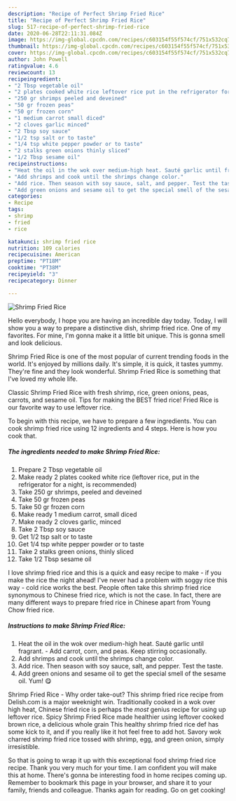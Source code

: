 ```yaml
---
description: "Recipe of Perfect Shrimp Fried Rice"
title: "Recipe of Perfect Shrimp Fried Rice"
slug: 517-recipe-of-perfect-shrimp-fried-rice
date: 2020-06-28T22:11:31.084Z
image: https://img-global.cpcdn.com/recipes/c603154f55f574cf/751x532cq70/shrimp-fried-rice-recipe-main-photo.jpg
thumbnail: https://img-global.cpcdn.com/recipes/c603154f55f574cf/751x532cq70/shrimp-fried-rice-recipe-main-photo.jpg
cover: https://img-global.cpcdn.com/recipes/c603154f55f574cf/751x532cq70/shrimp-fried-rice-recipe-main-photo.jpg
author: John Powell
ratingvalue: 4.6
reviewcount: 13
recipeingredient:
- "2 Tbsp vegetable oil"
- "2 plates cooked white rice leftover rice put in the refrigerator for a night is recommended"
- "250 gr shrimps peeled and deveined"
- "50 gr frozen peas"
- "50 gr frozen corn"
- "1 medium carrot small diced"
- "2 cloves garlic minced"
- "2 Tbsp soy sauce"
- "1/2 tsp salt or to taste"
- "1/4 tsp white pepper powder or to taste"
- "2 stalks green onions thinly sliced"
- "1/2 Tbsp sesame oil"
recipeinstructions:
- "Heat the oil in the wok over medium-high heat. Sauté garlic until fragrant. Add carrot, corn, and peas. Keep stirring occasionally."
- "Add shrimps and cook until the shrimps change color."
- "Add rice. Then season with soy sauce, salt, and pepper. Test the taste."
- "Add green onions and sesame oil to get the special smell of the sesame oil. Yum! 😋"
categories:
- Recipe
tags:
- shrimp
- fried
- rice

katakunci: shrimp fried rice 
nutrition: 109 calories
recipecuisine: American
preptime: "PT18M"
cooktime: "PT38M"
recipeyield: "3"
recipecategory: Dinner

---
```



![Shrimp Fried Rice](https://img-global.cpcdn.com/recipes/c603154f55f574cf/751x532cq70/shrimp-fried-rice-recipe-main-photo.jpg)

Hello everybody, I hope you are having an incredible day today. Today, I will show you a way to prepare a distinctive dish, shrimp fried rice. One of my favorites. For mine, I'm gonna make it a little bit unique. This is gonna smell and look delicious.

Shrimp Fried Rice is one of the most popular of current trending foods in the world. It's enjoyed by millions daily. It's simple, it is quick, it tastes yummy. They're fine and they look wonderful. Shrimp Fried Rice is something that I've loved my whole life.

Classic Shrimp Fried Rice with fresh shrimp, rice, green onions, peas, carrots, and sesame oil. Tips for making the BEST fried rice! Fried Rice is our favorite way to use leftover rice.


To begin with this recipe, we have to prepare a few ingredients. You can cook shrimp fried rice using 12 ingredients and 4 steps. Here is how you cook that.

<!--inarticleads1-->

##### The ingredients needed to make Shrimp Fried Rice:

1. Prepare 2 Tbsp vegetable oil
1. Make ready 2 plates cooked white rice (leftover rice, put in the refrigerator for a night, is recommended)
1. Take 250 gr shrimps, peeled and deveined
1. Take 50 gr frozen peas
1. Take 50 gr frozen corn
1. Make ready 1 medium carrot, small diced
1. Make ready 2 cloves garlic, minced
1. Take 2 Tbsp soy sauce
1. Get 1/2 tsp salt or to taste
1. Get 1/4 tsp white pepper powder or to taste
1. Take 2 stalks green onions, thinly sliced
1. Take 1/2 Tbsp sesame oil


I love shrimp fried rice and this is a quick and easy recipe to make - if you make the rice the night ahead! I&#39;ve never had a problem with soggy rice this way - cold rice works the best. People often take this shrimp fried rice synonymous to Chinese fried rice, which is not the case. In fact, there are many different ways to prepare fried rice in Chinese apart from Young Chow fried rice. 

<!--inarticleads2-->

##### Instructions to make Shrimp Fried Rice:

1. Heat the oil in the wok over medium-high heat. Sauté garlic until fragrant. - Add carrot, corn, and peas. Keep stirring occasionally.
1. Add shrimps and cook until the shrimps change color.
1. Add rice. Then season with soy sauce, salt, and pepper. Test the taste.
1. Add green onions and sesame oil to get the special smell of the sesame oil. Yum! 😋


Shrimp Fried Rice - Why order take-out? This shrimp fried rice recipe from Delish.com is a major weeknight win. Traditionally cooked in a wok over high heat, Chinese fried rice is perhaps the *most* genius recipe for using up leftover rice. Spicy Shrimp Fried Rice made healthier using leftover cooked brown rice, a delicious whole grain This healthy shrimp fried rice def has some kick to it, and if you really like it hot feel free to add hot. Savory wok charred shrimp fried rice tossed with shrimp, egg, and green onion, simply irresistible. 

So that is going to wrap it up with this exceptional food shrimp fried rice recipe. Thank you very much for your time. I am confident you will make this at home. There's gonna be interesting food in home recipes coming up. Remember to bookmark this page in your browser, and share it to your family, friends and colleague. Thanks again for reading. Go on get cooking!
